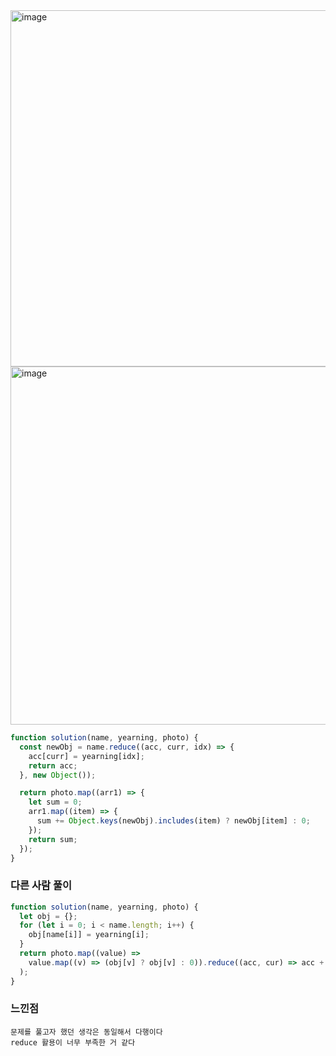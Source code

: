 <img width="570" alt="image" src="https://user-images.githubusercontent.com/39263149/235940448-4ccb06fa-bee4-479b-81a6-4232d65ad08f.png">
<img width="573" alt="image" src="https://user-images.githubusercontent.com/39263149/235940505-1f06385d-6f24-442a-83a0-89e12e60d3b7.png">

```javascript
function solution(name, yearning, photo) {
  const newObj = name.reduce((acc, curr, idx) => {
    acc[curr] = yearning[idx];
    return acc;
  }, new Object());

  return photo.map((arr1) => {
    let sum = 0;
    arr1.map((item) => {
      sum += Object.keys(newObj).includes(item) ? newObj[item] : 0;
    });
    return sum;
  });
}
```

### 다른 사람 풀이

```javascript
function solution(name, yearning, photo) {
  let obj = {};
  for (let i = 0; i < name.length; i++) {
    obj[name[i]] = yearning[i];
  }
  return photo.map((value) =>
    value.map((v) => (obj[v] ? obj[v] : 0)).reduce((acc, cur) => acc + cur, 0)
  );
}
```

### 느낀점

```
문제를 풀고자 했던 생각은 동일해서 다행이다
reduce 활용이 너무 부족한 거 같다
```
